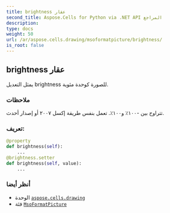 ```yaml
---
title: brightness عقار
second_title: Aspose.Cells for Python via .NET API المراجع
description:
type: docs
weight: 50
url: /ar/aspose.cells.drawing/msoformatpicture/brightness/
is_root: false
---
```

##  brightness عقار

يمثل التعديل brightness للصورة كوحدة مئوية.

###  ملاحظات

تتراوح بين -١٠٠٪ و١٠٠٪. تعمل بنفس طريقة إكسل ٢٠٠٧ أو إصدار أحدث.
###  تعريف:
```python
@property
def brightness(self):
    ...
@brightness.setter
def brightness(self, value):
    ...
```

###  أنظر أيضا
* الوحدة [`aspose.cells.drawing`](../../)
* فئة [`MsoFormatPicture`](/cells/python-net/ar/aspose.cells.drawing/msoformatpicture)
